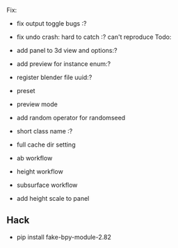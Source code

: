 Fix:
* fix output toggle bugs :?
* fix undo crash: hard to catch :? can't reproduce
Todo:
* add panel to 3d view and options:?
* add preview for instance enum:?
* register blender file uuid:?
* preset
* preview mode
* add random operator for randomseed
* short class name :?
* full cache dir setting

* ab workflow
* height workflow
* subsurface workflow
* add height scale to panel


## Hack
* pip install fake-bpy-module-2.82